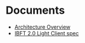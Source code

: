 # Documents

- [Architecture Overview](./architecture.md)
- [IBFT 2.0 Light Client spec](./ibft2-light-client.md)
